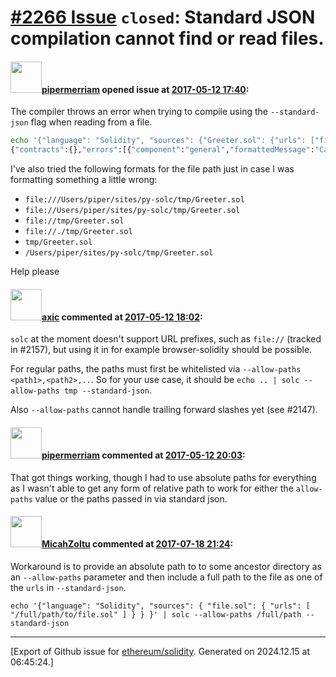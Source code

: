 # [\#2266 Issue](https://github.com/ethereum/solidity/issues/2266) `closed`: Standard JSON compilation cannot find or read files.

#### <img src="https://avatars.githubusercontent.com/u/824194?v=4" width="50">[pipermerriam](https://github.com/pipermerriam) opened issue at [2017-05-12 17:40](https://github.com/ethereum/solidity/issues/2266):

The compiler throws an error when trying to compile using the `--standard-json` flag when reading from a file.

```bash
echo '{"language": "Solidity", "sources": {"Greeter.sol": {"urls": ["file:///Users/piper/sites/py-solc/tmp/Greeter.sol"]}}}' | solc --standard-json
{"contracts":{},"errors":[{"component":"general","formattedMessage":"Cannot import url (\"file:///Users/piper/sites/py-solc/tmp/Greeter.sol\"): Unknown exception in read callback.","message":"Cannot import url (\"file:///Users/piper/sites/py-solc/tmp/Greeter.sol\"): Unknown exception in read callback.","severity":"error","type":"IOError"}],"sources":{}}
```

I've also tried the following formats for the file path just in case I was formatting something a little wrong:

- `file:///Users/piper/sites/py-solc/tmp/Greeter.sol`
- `file://Users/piper/sites/py-solc/tmp/Greeter.sol`
- `file://tmp/Greeter.sol`
- `file://./tmp/Greeter.sol`
- `tmp/Greeter.sol`
- `/Users/piper/sites/py-solc/tmp/Greeter.sol`

Help please

#### <img src="https://avatars.githubusercontent.com/u/20340?v=4" width="50">[axic](https://github.com/axic) commented at [2017-05-12 18:02](https://github.com/ethereum/solidity/issues/2266#issuecomment-301145592):

`solc` at the moment doesn't support URL prefixes, such as `file://` (tracked in #2157), but using it in for example browser-solidity should be possible.

For regular paths, the paths must first be whitelisted via `--allow-paths <path1>,<path2>,..`. So for your use case, it should be `echo .. | solc --allow-paths tmp --standard-json`.

Also `--allow-paths` cannot handle trailing forward slashes yet (see #2147).

#### <img src="https://avatars.githubusercontent.com/u/824194?v=4" width="50">[pipermerriam](https://github.com/pipermerriam) commented at [2017-05-12 20:03](https://github.com/ethereum/solidity/issues/2266#issuecomment-301172715):

That got things working, though I had to use absolute paths for everything as I wasn't able to get any form of relative path to work for either the `allow-paths` value or the paths passed in via standard json.

#### <img src="https://avatars.githubusercontent.com/u/886059?u=f80950ad1ba7341d064a5ccdf8eb5506c2ca96e8&v=4" width="50">[MicahZoltu](https://github.com/MicahZoltu) commented at [2017-07-18 21:24](https://github.com/ethereum/solidity/issues/2266#issuecomment-316202530):

Workaround is to provide an absolute path to to some ancestor directory as an `--allow-paths` parameter and then include a full path to the file as one of the `urls` in `--standard-json`.

```
echo '{"language": "Solidity", "sources": { "file.sol": { "urls": [ "/full/path/to/file.sol" ] } } }' | solc --allow-paths /full/path --standard-json
```


-------------------------------------------------------------------------------



[Export of Github issue for [ethereum/solidity](https://github.com/ethereum/solidity). Generated on 2024.12.15 at 06:45:24.]
